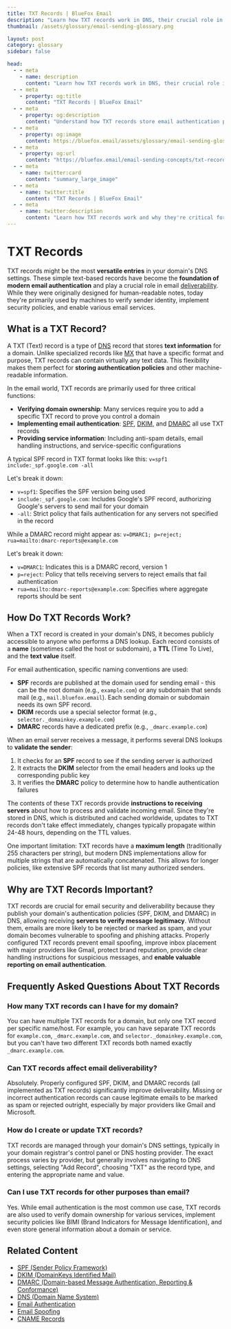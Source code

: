 ```yaml
---
title: TXT Records | BlueFox Email
description: "Learn how TXT records work in DNS, their crucial role in email authentication, and how they help secure email communications."
thumbnail: /assets/glossary/email-sending-glossary.png

layout: post
category: glossary
sidebar: false

head:
  - - meta
    - name: description
      content: "Learn how TXT records work in DNS, their crucial role in email authentication, and how they help secure email communications."
  - - meta
    - property: og:title
      content: "TXT Records | BlueFox Email"
  - - meta
    - property: og:description
      content: "Understand how TXT records store email authentication policies and why they're essential for email security and deliverability."
  - - meta
    - property: og:image
      content: https://bluefox.email/assets/glossary/email-sending-glossary.png
  - - meta
    - property: og:url
      content: "https://bluefox.email/email-sending-concepts/txt-record"
  - - meta
    - name: twitter:card
      content: "summary_large_image"
  - - meta
    - name: twitter:title
      content: "TXT Records | BlueFox Email"
  - - meta
    - name: twitter:description
      content: "Learn how TXT records work and why they're critical for email authentication and deliverability."
---
```

<GlossaryNavigation/>

# TXT Records

TXT records might be the most **versatile entries** in your domain's DNS settings. These simple text-based records have become the **foundation of modern email authentication** and play a crucial role in email [deliverability](/email-sending-concepts/deliverability). While they were originally designed for human-readable notes, today they're primarily used by machines to verify sender identity, implement security policies, and enable various email services.

## What is a TXT Record?

A TXT (Text) record is a type of [DNS](/email-sending-concepts/dns) record that stores **text information** for a domain. Unlike specialized records like [MX](/email-sending-concepts/mx-record) that have a specific format and purpose, TXT records can contain virtually any text data. This flexibility makes them perfect for **storing authentication policies** and other machine-readable information.

In the email world, TXT records are primarily used for three critical functions:

- **Verifying domain ownership**: Many services require you to add a specific TXT record to prove you control a domain
- **Implementing email authentication**: [SPF](/email-sending-concepts/spf), [DKIM](/email-sending-concepts/dkim), and [DMARC](/email-sending-concepts/dmarc) all use TXT records
- **Providing service information**: Including anti-spam details, email handling instructions, and service-specific configurations

A typical SPF record in TXT format looks like this:
`v=spf1 include:_spf.google.com -all`

Let's break it down:

- `v=spf1`: Specifies the SPF version being used
- `include:_spf.google.com`: Includes Google's SPF record, authorizing Google's servers to send mail for your domain
- `-all`: Strict policy that fails authentication for any servers not specified in the record

While a DMARC record might appear as:
`v=DMARC1; p=reject; rua=mailto:dmarc-reports@example.com`

Let's break it down:

- `v=DMARC1`: Indicates this is a DMARC record, version 1
- `p=reject`: Policy that tells receiving servers to reject emails that fail authentication
- `rua=mailto:dmarc-reports@example.com`: Specifies where aggregate reports should be sent

## How Do TXT Records Work?

When a TXT record is created in your domain's DNS, it becomes publicly accessible to anyone who performs a DNS lookup. Each record consists of a **name** (sometimes called the host or subdomain), a **TTL** (Time To Live), and the **text value** itself.

For email authentication, specific naming conventions are used:

- **SPF** records are published at the domain used for sending email - this can be the root domain (e.g., `example.com`) or any subdomain that sends mail (e.g., `mail.bluefox.email`). Each sending domain or subdomain needs its own SPF record.
- **DKIM** records use a special selector format (e.g., `selector._domainkey.example.com`)
- **DMARC** records have a dedicated prefix (e.g., `_dmarc.example.com`)

When an email server receives a message, it performs several DNS lookups to **validate the sender**:

1. It checks for an **SPF** record to see if the sending server is authorized
2. It extracts the **DKIM** selector from the email headers and looks up the corresponding public key
3. It verifies the **DMARC** policy to determine how to handle authentication failures

The contents of these TXT records provide **instructions to receiving servers** about how to process and validate incoming email. Since they're stored in DNS, which is distributed and cached worldwide, updates to TXT records don't take effect immediately, changes typically propagate within 24-48 hours, depending on the TTL values.

One important limitation: TXT records have a **maximum length** (traditionally 255 characters per string), but modern DNS implementations allow for multiple strings that are automatically concatenated. This allows for longer policies, like extensive SPF records that list many authorized senders.

## Why are TXT Records Important?

TXT records are crucial for email security and deliverability because they publish your domain's authentication policies (SPF, DKIM, and DMARC) in DNS, allowing receiving **servers to verify message legitimacy**. Without them, emails are more likely to be rejected or marked as spam, and your domain becomes vulnerable to spoofing and phishing attacks. Properly configured TXT records prevent email spoofing, improve inbox placement with major providers like Gmail, protect brand reputation, provide clear handling instructions for suspicious messages, and **enable valuable reporting on email authentication**.

## Frequently Asked Questions About TXT Records

### How many TXT records can I have for my domain?

You can have multiple TXT records for a domain, but only one TXT record per specific name/host. For example, you can have separate TXT records for `example.com`, `_dmarc.example.com`, and `selector._domainkey.example.com`, but you can't have two different TXT records both named exactly `_dmarc.example.com`.

### Can TXT records affect email deliverability?

Absolutely. Properly configured SPF, DKIM, and DMARC records (all implemented as TXT records) significantly improve deliverability. Missing or incorrect authentication records can cause legitimate emails to be marked as spam or rejected outright, especially by major providers like Gmail and Microsoft.

### How do I create or update TXT records?

TXT records are managed through your domain's DNS settings, typically in your domain registrar's control panel or DNS hosting provider. The exact process varies by provider, but generally involves navigating to DNS settings, selecting "Add Record", choosing "TXT" as the record type, and entering the appropriate name and value.

### Can I use TXT records for other purposes than email?

Yes. While email authentication is the most common use case, TXT records are also used to verify domain ownership for various services, implement security policies like BIMI (Brand Indicators for Message Identification), and even store general information about a domain or service.

## Related Content

- [SPF (Sender Policy Framework)](/email-sending-concepts/spf)
- [DKIM (DomainKeys Identified Mail)](/email-sending-concepts/dkim)
- [DMARC (Domain-based Message Authentication, Reporting & Conformance)](/email-sending-concepts/dmarc)
- [DNS (Domain Name System)](/email-sending-concepts/dns)
- [Email Authentication](/email-sending-concepts/email-authentication)
- [Email Spoofing](/email-sending-concepts/email-spoofing)
- [CNAME Records](/email-sending-concepts/cname-record)

<GlossaryCTA />
